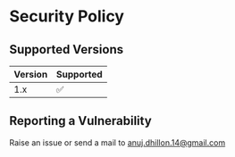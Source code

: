 # Security Policy

## Supported Versions

| Version | Supported          |
| ------- | ------------------ |
| 1.x     | :white_check_mark: |

## Reporting a Vulnerability

Raise an issue or send a mail to anuj.dhillon.14@gmail.com
